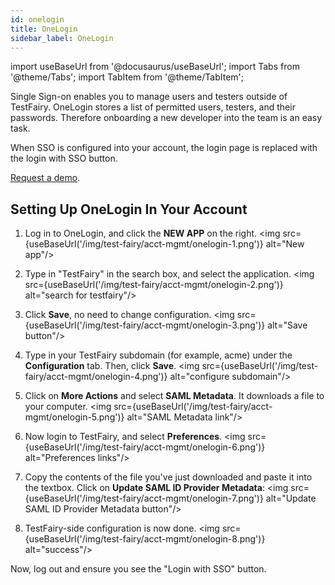 ```yaml
---
id: onelogin
title: OneLogin
sidebar_label: OneLogin 
---
```


import useBaseUrl from '@docusaurus/useBaseUrl';
import Tabs from '@theme/Tabs';
import TabItem from '@theme/TabItem';

Single Sign-on enables you to manage users and testers outside of TestFairy. OneLogin stores a list of permitted users, testers, and their passwords. Therefore onboarding a new developer into the team is an easy task.

When SSO is configured into your account, the login page is replaced with the login with SSO button.

[Request a demo](https://testfairy.com/products/solutions/enterprise#request-a-demo).

## Setting Up OneLogin In Your Account

1. Log in to OneLogin, and click the **NEW APP** on the right.
   <img src={useBaseUrl('/img/test-fairy/acct-mgmt/onelogin-1.png')} alt="New app"/>

1. Type in "TestFairy" in the search box, and select the application.
   <img src={useBaseUrl('/img/test-fairy/acct-mgmt/onelogin-2.png')} alt="search for testfairy"/>

1. Click **Save**, no need to change configuration.
   <img src={useBaseUrl('/img/test-fairy/acct-mgmt/onelogin-3.png')} alt="Save button"/>

1. Type in your TestFairy subdomain (for example, acme) under the **Configuration** tab. Then, click **Save**.
   <img src={useBaseUrl('/img/test-fairy/acct-mgmt/onelogin-4.png')} alt="configure subdomain"/>

1. Click on **More Actions** and select **SAML Metadata**. It downloads a file to your computer.
   <img src={useBaseUrl('/img/test-fairy/acct-mgmt/onelogin-5.png')} alt="SAML Metadata link"/>

1. Now login to TestFairy, and select **Preferences**.
   <img src={useBaseUrl('/img/test-fairy/acct-mgmt/onelogin-6.png')} alt="Preferences links"/>

1. Copy the contents of the file you've just downloaded and paste it into the textbox. Click on **Update SAML ID Provider Metadata**:
   <img src={useBaseUrl('/img/test-fairy/acct-mgmt/onelogin-7.png')} alt="Update SAML ID Provider Metadata button"/>

1. TestFairy-side configuration is now done.
   <img src={useBaseUrl('/img/test-fairy/acct-mgmt/onelogin-8.png')} alt="success"/>

Now, log out and ensure you see the "Login with SSO" button.
